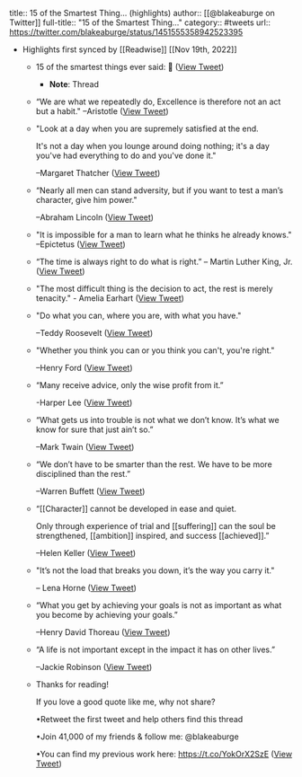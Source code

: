title:: 15 of the Smartest Thing... (highlights)
author:: [[@blakeaburge on Twitter]]
full-title:: "15 of the Smartest Thing..."
category:: #tweets
url:: https://twitter.com/blakeaburge/status/1451555358942523395

- Highlights first synced by [[Readwise]] [[Nov 19th, 2022]]
	- 15 of the smartest things ever said: 🧵 ([View Tweet](https://twitter.com/blakeaburge/status/1451555358942523395))
		- **Note**: Thread
	- “We are what we repeatedly do, Excellence is therefore not an act but a habit." –Aristotle ([View Tweet](https://twitter.com/blakeaburge/status/1451555359936573449))
	- "Look at a day when you are supremely satisfied at the end. 
	  
	  It's not a day when you lounge around doing nothing; it's a day you've had everything to do and you've done it."
	  
	  –Margaret Thatcher ([View Tweet](https://twitter.com/blakeaburge/status/1451555360943194119))
	- “Nearly all men can stand adversity, but if you want to test a man’s character, give him power." 
	  
	  –Abraham Lincoln ([View Tweet](https://twitter.com/blakeaburge/status/1451555362008489991))
	- "It is impossible for a man to learn what he thinks he already knows." 
	  –Epictetus ([View Tweet](https://twitter.com/blakeaburge/status/1451555363124248585))
	- “The time is always right to do what is right.” – Martin Luther King, Jr. ([View Tweet](https://twitter.com/blakeaburge/status/1451555364135002118))
	- "The most difficult thing is the decision to act, the rest is merely tenacity." - Amelia Earhart ([View Tweet](https://twitter.com/blakeaburge/status/1451555365133316097))
	- "Do what you can, where you are, with what you have." 
	  
	  –Teddy Roosevelt ([View Tweet](https://twitter.com/blakeaburge/status/1451555366131564551))
	- "Whether you think you can or you think you can't, you're right."  
	  
	  –Henry Ford ([View Tweet](https://twitter.com/blakeaburge/status/1451555367163334657))
	- “Many receive advice, only the wise profit from it.” 
	  
	  -Harper Lee ([View Tweet](https://twitter.com/blakeaburge/status/1451555368266448898))
	- “What gets us into trouble is not what we don’t know. It’s what we know for sure that just ain’t so.” 
	  
	  –Mark Twain ([View Tweet](https://twitter.com/blakeaburge/status/1451555369260503046))
	- “We don’t have to be smarter than the rest. We have to be more disciplined than the rest.”
	  
	  –Warren Buffett ([View Tweet](https://twitter.com/blakeaburge/status/1451555370204155905))
	- “[[Character]] cannot be developed in ease and quiet. 
	  
	  Only through experience of trial and [[suffering]] can the soul be strengthened, [[ambition]] inspired, and success [[achieved]].” 
	  
	  –Helen Keller ([View Tweet](https://twitter.com/blakeaburge/status/1451555371235962885))
	- "It’s not the load that breaks you down, it’s the way you carry it." 
	  
	  – Lena Horne ([View Tweet](https://twitter.com/blakeaburge/status/1451555372548849674))
	- “What you get by achieving your goals is not as important as what you become by achieving your goals.” 
	  
	  –Henry David Thoreau ([View Tweet](https://twitter.com/blakeaburge/status/1451555373719056384))
	- “A life is not important except in the impact it has on other lives.” 
	  
	  –Jackie Robinson ([View Tweet](https://twitter.com/blakeaburge/status/1451555374847299590))
	- Thanks for reading!
	  
	  If you love a good quote like me, why not share?
	  
	  •Retweet the first tweet and help others find this thread 
	  
	  •Join 41,000 of my friends & follow me: @blakeaburge
	  
	  •You can find my previous work here:
	  https://t.co/YokOrX2SzE ([View Tweet](https://twitter.com/blakeaburge/status/1451555375837155329))